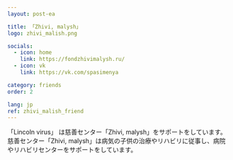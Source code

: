 ```yaml
---
layout: post-ea

title: 「Zhivi, malysh」
logo: zhivi_malish.png

socials:
  - icon: home
    link: https://fondzhivimalysh.ru/
  - icon: vk
    link: https://vk.com/spasimenya

category: friends
order: 2

lang: jp
ref: zhivi_malish_friend
---
```


「Lincoln virus」 は慈善センター「Zhivi, malysh」をサポートをしています。慈善センター「Zhivi, malysh」は病気の子供の治療やリハビリに従事し、病院やリハビリセンターをサポートをしています。
